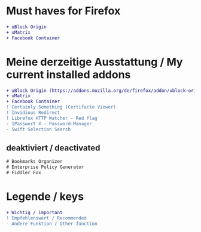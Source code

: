 # Must haves for Firefox

```diff
+ uBlock Origin
+ uMatrix
+ Facebook Container
```

# Meine derzeitige Ausstattung / My current installed addons
```diff
+ uBlock Origin (https://addons.mozilla.org/de/firefox/addon/ublock-origin/)
+ uMatrix
+ Facebook Container
! Certainly Something (Certifacte Viewer)
! Invidious Redirect
! Librefox HTTP Watcher - Red flag
- 1Passwort X - Password-Manager
- Swift Selection Search
```

## deaktiviert / deactivated
```diff
# Bookmarks Organizer
# Enterprise Policy Generator
# Fiddler Fox
```

# Legende / keys
```diff
+ Wichtig / important
! Empfehlenswert / Recommended
- Andere Funktion / Other function
```
